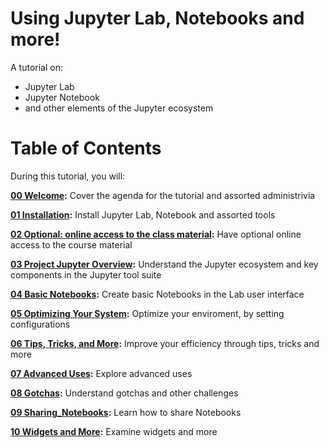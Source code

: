 # Using Jupyter Lab, Notebooks and more!

A tutorial on:

* Jupyter Lab
* Jupyter Notebook
* and other elements of the Jupyter ecosystem

# Table of Contents

During this tutorial, you will:

**[00 Welcome](00_welcome_to_class.ipynb):** Cover the agenda for the tutorial and assorted administrivia

**[01 Installation](01_installation.ipynb):** Install Jupyter Lab, Notebook and assorted tools

**[02 Optional: online access to the class material](02_online_accesss.ipynb):** Have optional online access to the course material

**[03 Project Jupyter Overview](03_project_jupyter_overview.ipynb):** Understand the Jupyter ecosystem and key components in the Jupyter tool suite

**[04 Basic Notebooks](04_basic_notebooks.ipynb):** Create basic Notebooks in the Lab user interface

**[05 Optimizing Your System](05_optimizing_your_system.ipynb):** Optimize your enviroment, by setting configurations

**[06 Tips, Tricks, and More](06_tips_tricks_and_more.ipynb):** Improve your efficiency through tips, tricks and more

**[07 Advanced Uses](07_advanced_uses.ipynb):** Explore advanced uses

**[08 Gotchas](08_gotchas.ipynb):** Understand gotchas and other challenges

**[09 Sharing_Notebooks](09_sharing_notebooks.ipynb):** Learn how to share Notebooks

**[10 Widgets and More](10_widgets_and_more.ipynb):** Examine widgets and more